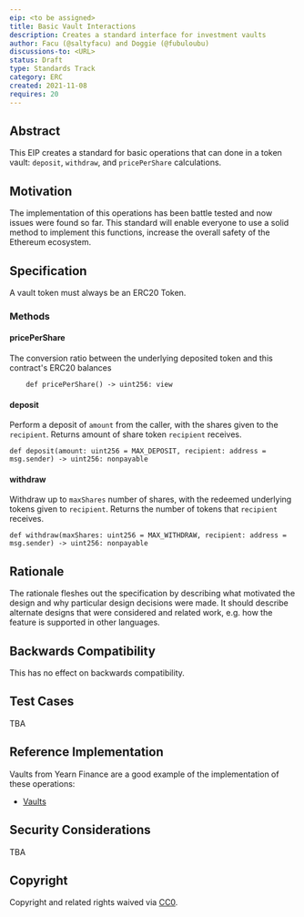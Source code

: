 ```yaml
---
eip: <to be assigned>
title: Basic Vault Interactions
description: Creates a standard interface for investment vaults
author: Facu (@saltyfacu) and Doggie (@fubuloubu)
discussions-to: <URL>
status: Draft
type: Standards Track
category: ERC
created: 2021-11-08
requires: 20
---
```


## Abstract

This EIP creates a standard for basic operations that can done in a token vault: `deposit`, `withdraw`, and `pricePerShare` calculations.

## Motivation

The implementation of this operations has been battle tested and now issues were found so far. This standard will enable everyone to use a solid method to implement this functions, increase the overall safety of the Ethereum ecosystem.

## Specification

A vault token must always be an ERC20 Token.

### Methods

#### pricePerShare

The conversion ratio between the underlying deposited token and this contract's ERC20 balances

```vyper
    def pricePerShare() -> uint256: view
```

#### deposit

Perform a deposit of `amount` from the caller, with the shares given to the `recipient`.
Returns amount of share token `recipient` receives.

```vyper
def deposit(amount: uint256 = MAX_DEPOSIT, recipient: address = msg.sender) -> uint256: nonpayable
```

#### withdraw

Withdraw up to `maxShares` number of shares, with the redeemed underlying tokens given to `recipient`.
Returns the number of tokens that `recipient` receives.

```vyper
def withdraw(maxShares: uint256 = MAX_WITHDRAW, recipient: address = msg.sender) -> uint256: nonpayable
```

## Rationale

The rationale fleshes out the specification by describing what motivated the design and why particular design decisions were made. It should describe alternate designs that were considered and related work, e.g. how the feature is supported in other languages.

## Backwards Compatibility

This has no effect on backwards compatibility.

## Test Cases

TBA

## Reference Implementation

Vaults from Yearn Finance are a good example of the implementation of these operations:

- [Vaults](https://github.com/yearn/yearn-vaults/blob/main/contracts/Vault.vy)

## Security Considerations

TBA

## Copyright

Copyright and related rights waived via [CC0](https://creativecommons.org/publicdomain/zero/1.0/).
